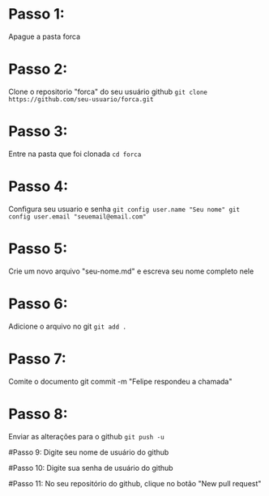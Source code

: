 # Passo 1: 
Apague a pasta forca

# Passo 2:
Clone o repositorio "forca" do seu usuário github
	 `git clone https://github.com/seu-usuario/forca.git`

# Passo 3: 
Entre na pasta que foi clonada
	 `cd forca`

# Passo 4:
Configura seu usuario e senha
	 ```
     git config user.name "Seu nome"
	 git config user.email "seuemail@email.com"
     ``` 
# Passo 5:
Crie um novo arquivo "seu-nome.md" e escreva seu nome completo nele

# Passo 6:
Adicione o arquivo no git
	 `git add .`

# Passo 7:
Comite o documento
	 git commit -m "Felipe respondeu a chamada"

# Passo 8:
Enviar as alterações para o github
	 `git push -u`

#Passo 9:
Digite seu nome de usuário do github

#Passo 10:
Digite sua senha de usuário do github

#Passo 11:
No seu repositório do github, clique no botão "New pull request"





